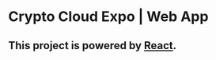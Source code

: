 # Crypto Cloud Expo | Web App
## This project is powered by [React](https://github.com/facebook/create-react-app).